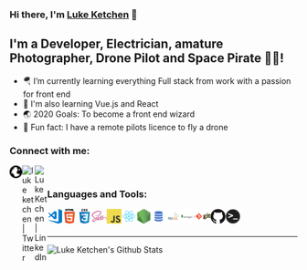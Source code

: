 ### Hi there, I'm [Luke Ketchen][website] 👋

## I'm a Developer, Electrician, amature Photographer, Drone Pilot and Space Pirate 🏴‍☠️!

- 🪂 I’m currently learning everything Full stack from work with a passion for front end
- 👀 I'm also learning Vue.js and React
- 🌏 2020 Goals: To become a front end wizard
- 🚁 Fun fact: I have a remote pilots licence to fly a drone

### Connect with me:

[<img align="left" alt="lukeketchen.com" width="22px" src="https://raw.githubusercontent.com/iconic/open-iconic/master/svg/globe.svg" />][website]
[<img align="left" alt="luke ketchen | Twitter" width="22px" src="https://cdn.jsdelivr.net/npm/simple-icons@v3/icons/twitter.svg" />][twitter]
[<img align="left" alt="Luke Ketchen | LinkedIn" width="22px" src="https://cdn.jsdelivr.net/npm/simple-icons@v3/icons/linkedin.svg" />][linkedin]

<!-- [<img align="left" alt="Luke Ketchen Photography" | Instagram" width="22px" src="https://cdn.jsdelivr.net/npm/simple-icons@v3/icons/instagram.svg" />][instagram] -->

<br />

### Languages and Tools:

<img align="left" alt="Visual Studio Code" width="26px" src="https://raw.githubusercontent.com/github/explore/80688e429a7d4ef2fca1e82350fe8e3517d3494d/topics/visual-studio-code/visual-studio-code.png" />
<img align="left" alt="HTML5" width="26px" src="https://raw.githubusercontent.com/github/explore/80688e429a7d4ef2fca1e82350fe8e3517d3494d/topics/html/html.png" />
<img align="left" alt="CSS3" width="26px" src="https://raw.githubusercontent.com/github/explore/80688e429a7d4ef2fca1e82350fe8e3517d3494d/topics/css/css.png" />
<img align="left" alt="Sass" width="26px" src="https://raw.githubusercontent.com/github/explore/80688e429a7d4ef2fca1e82350fe8e3517d3494d/topics/sass/sass.png" />
<img align="left" alt="JavaScript" width="26px" src="https://raw.githubusercontent.com/github/explore/80688e429a7d4ef2fca1e82350fe8e3517d3494d/topics/javascript/javascript.png" />
<img align="left" alt="React" width="26px" src="https://raw.githubusercontent.com/github/explore/80688e429a7d4ef2fca1e82350fe8e3517d3494d/topics/react/react.png" />
<img align="left" alt="Node.js" width="26px" src="https://raw.githubusercontent.com/github/explore/80688e429a7d4ef2fca1e82350fe8e3517d3494d/topics/nodejs/nodejs.png" />
<img align="left" alt="SQL" width="26px" src="https://raw.githubusercontent.com/github/explore/80688e429a7d4ef2fca1e82350fe8e3517d3494d/topics/sql/sql.png" />
<img align="left" alt="MySQL" width="26px" src="https://raw.githubusercontent.com/github/explore/80688e429a7d4ef2fca1e82350fe8e3517d3494d/topics/mysql/mysql.png" />
<img align="left" alt="MongoDB" width="26px" src="https://raw.githubusercontent.com/github/explore/80688e429a7d4ef2fca1e82350fe8e3517d3494d/topics/mongodb/mongodb.png" />
<img align="left" alt="Git" width="26px" src="https://raw.githubusercontent.com/github/explore/80688e429a7d4ef2fca1e82350fe8e3517d3494d/topics/git/git.png" />
<img align="left" alt="GitHub" width="26px" src="https://raw.githubusercontent.com/github/explore/78df643247d429f6cc873026c0622819ad797942/topics/github/github.png" />
<img align="left" alt="Terminal" width="26px" src="https://raw.githubusercontent.com/github/explore/80688e429a7d4ef2fca1e82350fe8e3517d3494d/topics/terminal/terminal.png" />

<br />
<br />

---

<img align="left" alt="Luke Ketchen's Github Stats" src="https://github-readme-stats.vercel.app/api?username=lukeketchen&show_icons=true&hide_border=true" />

[website]: https://www.lukeketchen.com/
[twitter]: https://twitter.com/luke_ketchen
[instagram]: https://instagram.com/luke.ketchen.photography/
[linkedin]: https://linkedin.com/in/luke-ketchen
